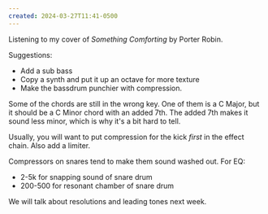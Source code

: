 ```yaml
---
created: 2024-03-27T11:41-0500
---
```


Listening to my cover of _Something Comforting_ by Porter Robin.

Suggestions:
- Add a sub bass
- Copy a synth and put it up an octave for more texture
- Make the bassdrum punchier with compression.

Some of the chords are still in the wrong key. One of them is a C Major, but it should be a C Minor chord with an added 7th. The added 7th makes it sound less minor, which is why it's a bit hard to tell.

Usually, you will want to put compression for the kick _first_ in the effect chain. Also add a limiter.

Compressors on snares tend to make them sound washed out. For EQ:
- 2-5k for snapping sound of snare drum
- 200-500 for resonant chamber of snare drum

We will talk about resolutions and leading tones next week.